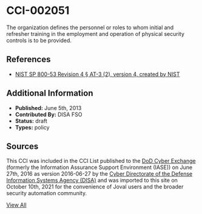 # CCI-002051

The organization defines the personnel or roles to whom initial and refresher training in the employment and operation of physical security controls is to be provided.

## References ##

* [NIST SP 800-53 Revision 4 § AT-3 (2), version 4, created by NIST](http://csrc.nist.gov/publications/PubsSPs.html)


## Additional Information ##

* **Published:** June 5th, 2013
* **Contributed By:** DISA FSO
* **Status:** draft
* **Types:** policy

## Sources ##

This CCI was included in the CCI List published to the [DoD Cyber Exchange](https://public.cyber.mil/stigs/cci/)
(formerly the Information Assurance Support Environment (IASE)) on June 27th, 2016 as version
2016-06-27 by the [Cyber Directorate of the Defense Information Systems Agency (DISA)](https://public.cyber.mil/about-cyber/)
and was imported to this site on October 10th, 2021 for the convenience of Joval users and the broader
security automation community.

[View All](../README.md)
